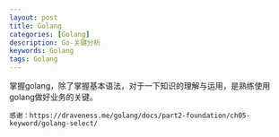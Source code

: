 ```yaml
---
layout: post
title: Golang
categories: [Golang]
description: Go-关键分析
keywords: Golang
tags: Golang
---
```


掌握golang，除了掌握基本语法，对于一下知识的理解与运用，是熟练使用golang做好业务的关键。

    感谢：https://draveness.me/golang/docs/part2-foundation/ch05-keyword/golang-select/

<style>
* {
  margin: 0;
  padding: 0;
}
#mindmap {
  display: block;
  width: 100vw;
  height: 100vh;
}
</style>
<link rel="stylesheet" href="https://cdn.jsdelivr.net/npm/prismjs@1.28.0/themes/prism.css"><link rel="stylesheet" href="https://cdn.jsdelivr.net/npm/markmap-toolbar@0.13.5/dist/style.css">
<svg id="mindmap"></svg>
<script src="https://cdn.jsdelivr.net/npm/d3@6.7.0"></script><script src="https://cdn.jsdelivr.net/npm/markmap-view@0.13.5"></script><script src="https://cdn.jsdelivr.net/npm/markmap-toolbar@0.13.5/dist/index.umd.min.js"></script><script>(r => {
                setTimeout(r);
              })(() => {
  const {
    markmap,
    mm
  } = window;
  const toolbar = new markmap.Toolbar();
  toolbar.attach(mm);
  const el = toolbar.render();
  el.setAttribute('style', 'position:absolute;bottom:20px;right:20px');
  document.body.append(el);
})</script><script>((getMarkmap, getOptions, root, jsonOptions) => {
        const markmap = getMarkmap();
        window.mm = markmap.Markmap.create('svg#mindmap', (getOptions || markmap.deriveOptions)(jsonOptions), root);
      })(() => window.markmap,null,{"type":"heading","depth":0,"payload":{"lines":[0,1]},"content":"KeyWords-Go","children":[{"type":"heading","depth":1,"payload":{"lines":[2,3]},"content":"go","children":[{"type":"heading","depth":2,"payload":{"lines":[4,5]},"content":"启用协程","children":[{"type":"list_item","depth":3,"payload":{"lines":[6,13]},"content":"<pre class=\"language-go\"><code class=\"language-go\"><span class=\"token keyword\">go</span> <span class=\"token keyword\">func</span><span class=\"token punctuation\">(</span>msg <span class=\"token builtin\">string</span><span class=\"token punctuation\">)</span> <span class=\"token punctuation\">{</span> \n    fmt<span class=\"token punctuation\">.</span><span class=\"token function\">Println</span><span class=\"token punctuation\">(</span>msg<span class=\"token punctuation\">)</span>   \n<span class=\"token punctuation\">}</span><span class=\"token punctuation\">(</span><span class=\"token string\">\"going\"</span><span class=\"token punctuation\">)</span>\n</code></pre>\n"}]},{"type":"heading","depth":2,"payload":{"lines":[13,14]},"content":"<a href=\"https://github.com/bytedance/gopkg/tree/develop/util/gopool\">协程池</a>","children":[{"type":"list_item","depth":3,"payload":{"lines":[15,24]},"content":"<pre class=\"language-go\"><code class=\"language-go\">  gopool<span class=\"token punctuation\">.</span><span class=\"token function\">Go</span><span class=\"token punctuation\">(</span>\n      <span class=\"token keyword\">func</span><span class=\"token punctuation\">(</span><span class=\"token punctuation\">)</span><span class=\"token punctuation\">{</span>       \n      <span class=\"token comment\">/// do your job  </span>\n      <span class=\"token punctuation\">}</span>\n  <span class=\"token punctuation\">)</span>\n</code></pre>\n"}]}]},{"type":"heading","depth":1,"payload":{"lines":[24,25]},"content":"error ，defer 与 recover","children":[{"type":"heading","depth":2,"payload":{"lines":[26,27]},"content":"error","children":[{"type":"list_item","depth":3,"payload":{"lines":[28,29]},"content":"error 是go定义的接口，并未对其进行规范。"},{"type":"list_item","depth":3,"payload":{"lines":[30,31]},"content":"errors.New()"},{"type":"list_item","depth":3,"payload":{"lines":[32,33]},"content":"fmt.Errorf(&quot;&quot;)"},{"type":"list_item","depth":3,"payload":{"lines":[34,35]},"content":"<a href=\"https://go.googlesource.com/proposal/+/master/design/go2draft-error-values-overview.md\">Go2提案</a>","children":[{"type":"list_item","depth":4,"payload":{"lines":[36,37]},"content":"其中提到了几种 error 的规范方式。"},{"type":"list_item","depth":4,"payload":{"lines":[37,38]},"content":"if err == nil {} 判断"}]}]},{"type":"heading","depth":2,"payload":{"lines":[39,40]},"content":"<a href=\"https://draveness.me/golang/docs/part2-foundation/ch05-keyword/golang-defer/\">defer</a>","children":[{"type":"bullet_list","depth":3,"payload":{"lines":[41,51]},"content":"","children":[{"type":"list_item","depth":4,"payload":{"lines":[41,42]},"content":"defer 的实现是由编译器和运行时共同完成的"},{"type":"list_item","depth":4,"payload":{"lines":[43,44]},"content":"经常被用于关闭文件描述符、关闭数据库连接以及释放资源"},{"type":"list_item","depth":4,"payload":{"lines":[45,51]},"content":"<pre class=\"language-go\"><code class=\"language-go\">tx <span class=\"token operator\">:=</span> db<span class=\"token punctuation\">.</span><span class=\"token function\">Begin</span><span class=\"token punctuation\">(</span><span class=\"token punctuation\">)</span>\n<span class=\"token keyword\">defer</span> tx<span class=\"token punctuation\">.</span><span class=\"token function\">Rollback</span><span class=\"token punctuation\">(</span><span class=\"token punctuation\">)</span> \n</code></pre>\n"}]},{"type":"heading","depth":3,"payload":{"lines":[51,52]},"content":"关键","children":[{"type":"list_item","depth":4,"payload":{"lines":[53,54]},"content":"作用域","children":[{"type":"list_item","depth":5,"payload":{"lines":[54,55]},"content":"只会在当前函数和方法返回之前被调用"},{"type":"list_item","depth":5,"payload":{"lines":[55,56]},"content":"先进后出 先声明的defer语句在后声明的之后执行。"}]},{"type":"list_item","depth":4,"payload":{"lines":[56,57]},"content":"预计算","children":[{"type":"list_item","depth":5,"payload":{"lines":[57,58]},"content":"defer关键字会立刻拷贝函数中引用的外部参数."},{"type":"list_item","depth":5,"payload":{"lines":[58,70]},"content":"<pre class=\"language-go\"><code class=\"language-go\">    <span class=\"token keyword\">func</span> <span class=\"token function\">main</span><span class=\"token punctuation\">(</span><span class=\"token punctuation\">)</span> <span class=\"token punctuation\">{</span>\n        startedAt <span class=\"token operator\">:=</span> time<span class=\"token punctuation\">.</span><span class=\"token function\">Now</span><span class=\"token punctuation\">(</span><span class=\"token punctuation\">)</span>\n        <span class=\"token keyword\">defer</span> fmt<span class=\"token punctuation\">.</span><span class=\"token function\">Println</span><span class=\"token punctuation\">(</span>time<span class=\"token punctuation\">.</span><span class=\"token function\">Since</span><span class=\"token punctuation\">(</span>startedAt<span class=\"token punctuation\">)</span><span class=\"token punctuation\">)</span>\n        \n        time<span class=\"token punctuation\">.</span><span class=\"token function\">Sleep</span><span class=\"token punctuation\">(</span>time<span class=\"token punctuation\">.</span>Second<span class=\"token punctuation\">)</span>\n    <span class=\"token punctuation\">}</span>\n    <span class=\"token comment\">// $ go run main.go</span>\n    <span class=\"token comment\">// 0s</span>\n</code></pre>\n"},{"type":"list_item","depth":5,"payload":{"lines":[70,82]},"content":"<pre class=\"language-go\"><code class=\"language-go\">    <span class=\"token keyword\">func</span> <span class=\"token function\">main</span><span class=\"token punctuation\">(</span><span class=\"token punctuation\">)</span> <span class=\"token punctuation\">{</span>\n        startedAt <span class=\"token operator\">:=</span> time<span class=\"token punctuation\">.</span><span class=\"token function\">Now</span><span class=\"token punctuation\">(</span><span class=\"token punctuation\">)</span>\n        <span class=\"token keyword\">defer</span> <span class=\"token keyword\">func</span><span class=\"token punctuation\">(</span><span class=\"token punctuation\">)</span> <span class=\"token punctuation\">{</span> fmt<span class=\"token punctuation\">.</span><span class=\"token function\">Println</span><span class=\"token punctuation\">(</span>time<span class=\"token punctuation\">.</span><span class=\"token function\">Since</span><span class=\"token punctuation\">(</span>startedAt<span class=\"token punctuation\">)</span><span class=\"token punctuation\">)</span> <span class=\"token punctuation\">}</span><span class=\"token punctuation\">(</span><span class=\"token punctuation\">)</span>\n        \n        time<span class=\"token punctuation\">.</span><span class=\"token function\">Sleep</span><span class=\"token punctuation\">(</span>time<span class=\"token punctuation\">.</span>Second<span class=\"token punctuation\">)</span>\n    <span class=\"token punctuation\">}</span>\n    <span class=\"token comment\">// go run main.go</span>\n    <span class=\"token comment\">// 1s</span>\n</code></pre>\n"},{"type":"list_item","depth":5,"payload":{"lines":[82,83]},"content":"虽然调用 defer 关键字时也使用值传递，但是因为拷贝的是函数指针，所以 time.Since(startedAt) 会在 main 函数返回前调用并打印出符合预期的结果。"}]},{"type":"list_item","depth":4,"payload":{"lines":[84,85]},"content":"数据结构"},{"type":"list_item","depth":4,"payload":{"lines":[86,87]},"content":"执行机制","children":[{"type":"list_item","depth":5,"payload":{"lines":[87,88]},"content":"中间代码生成阶段的 cmd/compile/internal/gc.state.stmt 会负责处理程序中的 defer，该函数会根据条件的不同，使用三种不同的机制处理该关键字"}]},{"type":"list_item","depth":4,"payload":{"lines":[89,90]},"content":"分配方式 （三种不同类型 defer 的设计与实现原理）","children":[{"type":"list_item","depth":5,"payload":{"lines":[90,91]},"content":"堆分配 (最初方式，性能最差)"},{"type":"list_item","depth":5,"payload":{"lines":[92,93]},"content":"栈分配 (1.13引入，性能替身百分之30)"},{"type":"list_item","depth":5,"payload":{"lines":[94,95]},"content":"开放编码 (1.14引入，性能做好)","children":[{"type":"list_item","depth":6,"payload":{"lines":[95,96]},"content":"有条件开启"},{"type":"list_item","depth":6,"payload":{"lines":[96,97]},"content":"编译期间判断 defer 关键字、return 语句的个数确定是否开启开放编码优化"},{"type":"list_item","depth":6,"payload":{"lines":[97,98]},"content":"如果函数中 defer 关键字的数量多于 8 个或者 defer 关键字处于 for 循环中，那么我们在这里都会禁用开放编码优化，使用上两节提到的方法处理 defer。"}]}]}]}]},{"type":"heading","depth":2,"payload":{"lines":[99,100]},"content":"panic 与 recover","children":[{"type":"list_item","depth":3,"payload":{"lines":[101,102]},"content":"与 recover 通常一起出现"},{"type":"list_item","depth":3,"payload":{"lines":[103,104]},"content":"调用 panic 后会立刻停止执行当前函数的剩余代码，并在<strong>当前Goroutine</strong> 中递归执行调用方的 defer；"},{"type":"list_item","depth":3,"payload":{"lines":[105,106]},"content":"recover 可以中止 panic 造成的程序崩溃。它是一个只能在 defer 中发挥作用的函数，在其他作用域中调用不会发挥作用；"},{"type":"list_item","depth":3,"payload":{"lines":[107,112]},"content":"<pre class=\"language-go\"><code class=\"language-go\">    <span class=\"token keyword\">func</span> <span class=\"token function\">panic</span><span class=\"token punctuation\">(</span>v <span class=\"token keyword\">interface</span><span class=\"token punctuation\">{</span><span class=\"token punctuation\">}</span><span class=\"token punctuation\">)</span>\n    <span class=\"token function\">pannic</span><span class=\"token punctuation\">(</span><span class=\"token string\">\"XXX 错误\"</span><span class=\"token punctuation\">)</span>\n</code></pre>\n"},{"type":"list_item","depth":3,"payload":{"lines":[112,121]},"content":"<pre class=\"language-go\"><code class=\"language-go\"><span class=\"token keyword\">defer</span> <span class=\"token keyword\">func</span><span class=\"token punctuation\">(</span><span class=\"token punctuation\">)</span> <span class=\"token punctuation\">{</span>\n    <span class=\"token keyword\">if</span> err1 <span class=\"token operator\">:=</span> <span class=\"token function\">recover</span><span class=\"token punctuation\">(</span><span class=\"token punctuation\">)</span><span class=\"token punctuation\">;</span> err1 <span class=\"token operator\">!=</span> <span class=\"token boolean\">nil</span> <span class=\"token punctuation\">{</span>\n        log<span class=\"token punctuation\">.</span><span class=\"token function\">GameSystemLog</span><span class=\"token punctuation\">(</span><span class=\"token punctuation\">)</span><span class=\"token punctuation\">.</span><span class=\"token function\">Error</span><span class=\"token punctuation\">(</span><span class=\"token string\">\"err........\"</span><span class=\"token punctuation\">,</span> zap<span class=\"token punctuation\">.</span><span class=\"token function\">Any</span><span class=\"token punctuation\">(</span><span class=\"token string\">\"error\"</span><span class=\"token punctuation\">,</span> err1<span class=\"token punctuation\">)</span><span class=\"token punctuation\">)</span>\n    <span class=\"token punctuation\">}</span>\n<span class=\"token punctuation\">}</span><span class=\"token punctuation\">(</span><span class=\"token punctuation\">)</span>\n</code></pre>\n"}]}]},{"type":"heading","depth":1,"payload":{"lines":[121,122]},"content":"<a href=\"https://draveness.me/golang/docs/part3-runtime/ch06-concurrency/golang-channel/\">channel</a> 无锁管道","children":[{"type":"list_item","depth":2,"payload":{"lines":[124,125]},"content":"概述 ： channel是一个缓冲器，遵循先入先出的设计。","children":[{"type":"list_item","depth":3,"payload":{"lines":[125,126]},"content":"先从 Channel 读取数据的 Goroutine 会先接收到数据；"},{"type":"list_item","depth":3,"payload":{"lines":[126,127]},"content":"先向 Channel 发送数据的 Goroutine 会得到先发送数据的权利；"}]},{"type":"list_item","depth":2,"payload":{"lines":[127,128]},"content":"异步与同步","children":[{"type":"list_item","depth":3,"payload":{"lines":[128,129]},"content":"channel的容量会使得其长度为0（同步管道），长度大于0（异步管道&lt;未满的前提&gt;）"},{"type":"list_item","depth":3,"payload":{"lines":[129,130]},"content":"特殊：chan struct{} 类型的异步 Channel — struct{} 类型不占用内存空间，不需要实现缓冲区和直接发送（Handoff）的语义；"}]},{"type":"list_item","depth":2,"payload":{"lines":[130,131]},"content":"ch &lt;- i 发送数据","children":[{"type":"list_item","depth":3,"payload":{"lines":[131,132]},"content":"直接发送","children":[{"type":"list_item","depth":4,"payload":{"lines":[132,133]},"content":"当存在等待的接收者时，通过 runtime.send 直接将数据发送给阻塞的接收者；"},{"type":"list_item","depth":4,"payload":{"lines":[133,134]},"content":"当缓冲区存在空余空间时，将发送的数据写入 Channel 的缓冲区；"},{"type":"list_item","depth":4,"payload":{"lines":[134,135]},"content":"当不存在缓冲区或者缓冲区已满时，等待其他 Goroutine 从 Channel 接收数据；"}]},{"type":"list_item","depth":3,"payload":{"lines":[135,136]},"content":"阻塞发送"}]},{"type":"list_item","depth":2,"payload":{"lines":[136,138]},"content":"接收数据，i &lt;- ch<br>\ni, ok &lt;- ch","children":[{"type":"list_item","depth":3,"payload":{"lines":[138,139]},"content":"直接接收"},{"type":"list_item","depth":3,"payload":{"lines":[140,141]},"content":"阻塞接收"}]},{"type":"list_item","depth":2,"payload":{"lines":[142,143]},"content":"关闭 channel","children":[{"type":"list_item","depth":3,"payload":{"lines":[144,145]},"content":"close(ch)"}]}]},{"type":"heading","depth":1,"payload":{"lines":[146,147]},"content":"select","children":[{"type":"list_item","depth":2,"payload":{"lines":[148,149]},"content":"Go 语言的 select 与操作系统中的 select 比较相似"},{"type":"list_item","depth":2,"payload":{"lines":[150,151]},"content":"特点","children":[{"type":"list_item","depth":3,"payload":{"lines":[152,153]},"content":"与switch结构类似，但是 case 参数不同，select的必是 channel的收发 ."},{"type":"list_item","depth":3,"payload":{"lines":[154,155]},"content":"select 能在 Channel 上进行非阻塞的收发操作；"},{"type":"list_item","depth":3,"payload":{"lines":[156,157]},"content":"select 在遇到多个 Channel 同时响应时，会随机执行一种情况；"}]},{"type":"list_item","depth":2,"payload":{"lines":[157,158]},"content":"阻塞","children":[{"type":"list_item","depth":3,"payload":{"lines":[158,159]},"content":"直接阻塞","children":[{"type":"list_item","depth":4,"payload":{"lines":[160,161]},"content":"空 select 会直接阻塞当前 Goroutine，导致 Goroutine 进入无法被唤醒的永久休眠状态。"}]},{"type":"list_item","depth":3,"payload":{"lines":[161,162]},"content":"单一管道","children":[{"type":"list_item","depth":4,"payload":{"lines":[163,164]},"content":"如果当前的 select 条件只包含一个 case 。"},{"type":"list_item","depth":4,"payload":{"lines":[164,165]},"content":"当 case 中的 Channel 是空指针时，会直接挂起当前 Goroutine 并陷入永久休眠。"}]},{"type":"list_item","depth":3,"payload":{"lines":[165,166]},"content":"非阻塞","children":[{"type":"list_item","depth":4,"payload":{"lines":[167,168]},"content":"发送","children":[{"type":"list_item","depth":5,"payload":{"lines":[168,169]},"content":"runtime.selectnbsend，它为我们提供了向 Channel 非阻塞地发送数据的能力"},{"type":"list_item","depth":5,"payload":{"lines":[169,170]},"content":"在不存在接收方或者缓冲区空间不足时，当前 Goroutine 都不会阻塞而是会直接返回"}]},{"type":"list_item","depth":4,"payload":{"lines":[171,172]},"content":"接收","children":[{"type":"list_item","depth":5,"payload":{"lines":[172,173]},"content":"从 Channel 中接收数据可能会返回一个或者两个值"},{"type":"list_item","depth":5,"payload":{"lines":[173,174]},"content":"runtime.selectnbrecv 会直接忽略返回的布尔值，而 runtime.selectnbrecv2 会将布尔值回传给调用方"}]},{"type":"list_item","depth":4,"payload":{"lines":[175,176]},"content":"在默认情况下，编译器会使用如下的流程处理 select 语句","children":[{"type":"list_item","depth":5,"payload":{"lines":[176,177]},"content":"https://draveness.me/golang/docs/part2-foundation/ch05-keyword/golang-select/#%e5%b8%b8%e8%a7%81%e6%b5%81%e7%a8%8b"},{"type":"list_item","depth":5,"payload":{"lines":[177,178]},"content":"随机生成一个遍历的轮询顺序 pollOrder 并根据 Channel 地址生成锁定顺序 lockOrder；"},{"type":"list_item","depth":5,"payload":{"lines":[178,179]},"content":"根据 pollOrder 遍历所有的 case 查看是否有可以立刻处理的 Channel；"},{"type":"list_item","depth":5,"payload":{"lines":[179,180]},"content":"如果存在，直接获取 case 对应的索引并返回；"},{"type":"list_item","depth":5,"payload":{"lines":[180,181]},"content":"如果不存在，创建 runtime.sudog 结构体，将当前 Goroutine 加入到所有相关 Channel 的收发队列，并调用 runtime.gopark 挂起当前 Goroutine 等待调度器的唤醒；"},{"type":"list_item","depth":5,"payload":{"lines":[181,182]},"content":"当调度器唤醒当前 Goroutine 时，会再次按照 lockOrder 遍历所有的 case，从中查找需要被处理的 runtime.sudog 对应的索引；"}]}]}]}]},{"type":"heading","depth":1,"payload":{"lines":[183,184]},"content":"for 与 range","children":[{"type":"heading","depth":2,"payload":{"lines":[185,186]},"content":"fori（经典循环）","children":[{"type":"list_item","depth":3,"payload":{"lines":[187,192]},"content":"<pre class=\"language-go\"><code class=\"language-go\">    <span class=\"token keyword\">for</span> i <span class=\"token operator\">:=</span> <span class=\"token number\">0</span><span class=\"token punctuation\">;</span> i <span class=\"token operator\">&lt;</span> <span class=\"token number\">10</span><span class=\"token punctuation\">;</span> i<span class=\"token operator\">++</span> <span class=\"token punctuation\">{</span>\n        <span class=\"token function\">println</span><span class=\"token punctuation\">(</span>i<span class=\"token punctuation\">)</span>\n    <span class=\"token punctuation\">}</span>\n</code></pre>\n"}]},{"type":"heading","depth":2,"payload":{"lines":[192,193]},"content":"range (范围循环)","children":[{"type":"list_item","depth":3,"payload":{"lines":[193,201]},"content":"<pre class=\"language-go\"><code class=\"language-go\">    arr <span class=\"token operator\">:=</span> <span class=\"token punctuation\">[</span><span class=\"token punctuation\">]</span><span class=\"token builtin\">int</span><span class=\"token punctuation\">{</span><span class=\"token number\">1</span><span class=\"token punctuation\">,</span> <span class=\"token number\">2</span><span class=\"token punctuation\">,</span> <span class=\"token number\">3</span><span class=\"token punctuation\">}</span>\n    <span class=\"token keyword\">for</span> index<span class=\"token punctuation\">,</span> value <span class=\"token operator\">:=</span> <span class=\"token keyword\">range</span> arr <span class=\"token punctuation\">{</span>\n        <span class=\"token function\">println</span><span class=\"token punctuation\">(</span><span class=\"token string\">\"index 是 \"</span> <span class=\"token operator\">+</span> strconv<span class=\"token punctuation\">.</span><span class=\"token function\">Itoa</span><span class=\"token punctuation\">(</span>index<span class=\"token punctuation\">)</span><span class=\"token punctuation\">)</span>\n        <span class=\"token function\">println</span><span class=\"token punctuation\">(</span><span class=\"token string\">\"value 是 \"</span> <span class=\"token operator\">+</span> strconv<span class=\"token punctuation\">.</span><span class=\"token function\">Itoa</span><span class=\"token punctuation\">(</span>value<span class=\"token punctuation\">)</span><span class=\"token punctuation\">)</span>\n    <span class=\"token punctuation\">}</span>\n</code></pre>\n"},{"type":"list_item","depth":3,"payload":{"lines":[201,215]},"content":"<pre class=\"language-go\"><code class=\"language-go\"><span class=\"token comment\">// 值得注意的是 不要 引用临时的 v 变量的地址 他是循环使用的。</span>\n<span class=\"token comment\">// &amp;arr[i] 进行替代</span>\narr <span class=\"token operator\">:=</span> <span class=\"token punctuation\">[</span><span class=\"token punctuation\">]</span><span class=\"token builtin\">int</span><span class=\"token punctuation\">{</span><span class=\"token number\">1</span><span class=\"token punctuation\">,</span> <span class=\"token number\">2</span><span class=\"token punctuation\">,</span> <span class=\"token number\">3</span><span class=\"token punctuation\">}</span>\nnewArr <span class=\"token operator\">:=</span> <span class=\"token punctuation\">[</span><span class=\"token punctuation\">]</span><span class=\"token operator\">*</span><span class=\"token builtin\">int</span><span class=\"token punctuation\">{</span><span class=\"token punctuation\">}</span>\n<span class=\"token keyword\">for</span> <span class=\"token boolean\">_</span><span class=\"token punctuation\">,</span> v <span class=\"token operator\">:=</span> <span class=\"token keyword\">range</span> arr <span class=\"token punctuation\">{</span>\n    newArr <span class=\"token operator\">=</span> <span class=\"token function\">append</span><span class=\"token punctuation\">(</span>newArr<span class=\"token punctuation\">,</span> <span class=\"token operator\">&amp;</span>v<span class=\"token punctuation\">)</span>\n<span class=\"token punctuation\">}</span>\n<span class=\"token keyword\">for</span> <span class=\"token boolean\">_</span><span class=\"token punctuation\">,</span> v <span class=\"token operator\">:=</span> <span class=\"token keyword\">range</span> newArr <span class=\"token punctuation\">{</span>\n    fmt<span class=\"token punctuation\">.</span><span class=\"token function\">Println</span><span class=\"token punctuation\">(</span><span class=\"token operator\">*</span>v<span class=\"token punctuation\">)</span>\n<span class=\"token punctuation\">}</span>\n<span class=\"token comment\">// 输出： 3 3 3</span>\n</code></pre>\n"},{"type":"list_item","depth":3,"payload":{"lines":[215,216]},"content":"简单的经典循环相比，范围循环在 Go 语言中更常见。"},{"type":"list_item","depth":3,"payload":{"lines":[217,218]},"content":"编译器会在编译期间将所有 for-range 循环变成经典循环。"}]},{"type":"heading","depth":2,"payload":{"lines":[219,220]},"content":"array / slice","children":[{"type":"list_item","depth":3,"payload":{"lines":[221,233]},"content":"<pre class=\"language-go\"><code class=\"language-go\">    arr <span class=\"token operator\">:=</span> <span class=\"token punctuation\">[</span><span class=\"token number\">3</span><span class=\"token punctuation\">]</span><span class=\"token builtin\">int</span><span class=\"token punctuation\">{</span><span class=\"token number\">1</span><span class=\"token punctuation\">,</span> <span class=\"token number\">2</span><span class=\"token punctuation\">,</span> <span class=\"token number\">3</span><span class=\"token punctuation\">}</span> <span class=\"token comment\">//数组前面会指定长度</span>\n    <span class=\"token keyword\">for</span> index<span class=\"token punctuation\">,</span> value <span class=\"token operator\">:=</span> <span class=\"token keyword\">range</span> arr <span class=\"token punctuation\">{</span>\n        <span class=\"token function\">println</span><span class=\"token punctuation\">(</span><span class=\"token string\">\"index 是 \"</span> <span class=\"token operator\">+</span> strconv<span class=\"token punctuation\">.</span><span class=\"token function\">Itoa</span><span class=\"token punctuation\">(</span>index<span class=\"token punctuation\">)</span><span class=\"token punctuation\">)</span>\n        <span class=\"token function\">println</span><span class=\"token punctuation\">(</span><span class=\"token string\">\"value 是 \"</span> <span class=\"token operator\">+</span> strconv<span class=\"token punctuation\">.</span><span class=\"token function\">Itoa</span><span class=\"token punctuation\">(</span>value<span class=\"token punctuation\">)</span><span class=\"token punctuation\">)</span>\n    <span class=\"token punctuation\">}</span>\n    <span class=\"token comment\">// 切片初始化 几种方式</span>\n    <span class=\"token comment\">// slice1 := make([]int, len, cap)</span>\n    <span class=\"token comment\">// slice2 := []int{10, 20, 30, 40}</span>\n    <span class=\"token comment\">// 切片创建新的切片 </span>\n    <span class=\"token comment\">// slice3 := slice2[:]</span>\n</code></pre>\n"}]},{"type":"heading","depth":2,"payload":{"lines":[235,236]},"content":"string","children":[{"type":"list_item","depth":3,"payload":{"lines":[237,244]},"content":"<pre class=\"language-go\"><code class=\"language-go\">str <span class=\"token operator\">:=</span> <span class=\"token string\">\"12345\"</span>\n<span class=\"token keyword\">for</span> <span class=\"token boolean\">_</span><span class=\"token punctuation\">,</span>v <span class=\"token operator\">:=</span> <span class=\"token keyword\">range</span> str <span class=\"token punctuation\">{</span>\n    fmt<span class=\"token punctuation\">.</span><span class=\"token function\">Println</span><span class=\"token punctuation\">(</span>v<span class=\"token punctuation\">)</span>\n<span class=\"token punctuation\">}</span>\n</code></pre>\n"}]},{"type":"heading","depth":2,"payload":{"lines":[244,245]},"content":"map","children":[{"type":"list_item","depth":3,"payload":{"lines":[246,257]},"content":"<pre class=\"language-go\"><code class=\"language-go\">    hash <span class=\"token operator\">:=</span> <span class=\"token keyword\">map</span><span class=\"token punctuation\">[</span><span class=\"token builtin\">string</span><span class=\"token punctuation\">]</span><span class=\"token builtin\">int</span><span class=\"token punctuation\">{</span>\n        <span class=\"token string\">\"1\"</span><span class=\"token punctuation\">:</span> <span class=\"token number\">1</span><span class=\"token punctuation\">,</span>\n        <span class=\"token string\">\"2\"</span><span class=\"token punctuation\">:</span> <span class=\"token number\">2</span><span class=\"token punctuation\">,</span>\n        <span class=\"token string\">\"3\"</span><span class=\"token punctuation\">:</span> <span class=\"token number\">3</span><span class=\"token punctuation\">,</span>\n    <span class=\"token punctuation\">}</span>\n    <span class=\"token keyword\">for</span> k<span class=\"token punctuation\">,</span> v <span class=\"token operator\">:=</span> <span class=\"token keyword\">range</span> hash <span class=\"token punctuation\">{</span>\n        <span class=\"token function\">println</span><span class=\"token punctuation\">(</span>k<span class=\"token punctuation\">,</span> v<span class=\"token punctuation\">)</span>\n    <span class=\"token punctuation\">}</span>\n</code></pre>\n"}]},{"type":"heading","depth":2,"payload":{"lines":[257,258]},"content":"channel","children":[{"type":"list_item","depth":3,"payload":{"lines":[259,268]},"content":"<pre class=\"language-go\"><code class=\"language-go\"> c <span class=\"token operator\">:=</span> <span class=\"token function\">make</span><span class=\"token punctuation\">(</span><span class=\"token keyword\">chan</span> <span class=\"token builtin\">int</span><span class=\"token punctuation\">,</span> <span class=\"token number\">1</span><span class=\"token punctuation\">)</span>\n c <span class=\"token operator\">&lt;-</span> <span class=\"token number\">1</span>\n <span class=\"token keyword\">for</span> e <span class=\"token operator\">:=</span> <span class=\"token keyword\">range</span> c <span class=\"token punctuation\">{</span>\n     fmt<span class=\"token punctuation\">.</span><span class=\"token function\">Println</span><span class=\"token punctuation\">(</span>e<span class=\"token punctuation\">)</span>\n     <span class=\"token function\">close</span><span class=\"token punctuation\">(</span>c<span class=\"token punctuation\">)</span>\n     <span class=\"token comment\">// 不关闭 会一直等待循环 channel</span>\n <span class=\"token punctuation\">}</span> \n</code></pre>\n"}]}]},{"type":"heading","depth":1,"payload":{"lines":[270,271]},"content":"并发","children":[{"type":"heading","depth":2,"payload":{"lines":[274,275]},"content":"Mutex (互斥锁)","children":[{"type":"list_item","depth":3,"payload":{"lines":[276,290]},"content":"<pre class=\"language-go\"><code class=\"language-go\">state <span class=\"token operator\">:=</span> <span class=\"token number\">0</span>\nlock <span class=\"token operator\">:=</span> <span class=\"token operator\">&amp;</span>sync<span class=\"token punctuation\">.</span>Mutex<span class=\"token punctuation\">{</span><span class=\"token punctuation\">}</span>\n<span class=\"token keyword\">for</span> i <span class=\"token operator\">:=</span> <span class=\"token number\">1000</span><span class=\"token punctuation\">;</span> i <span class=\"token operator\">></span> <span class=\"token number\">0</span><span class=\"token punctuation\">;</span> i<span class=\"token operator\">--</span> <span class=\"token punctuation\">{</span>\n    <span class=\"token keyword\">go</span> <span class=\"token keyword\">func</span><span class=\"token punctuation\">(</span><span class=\"token punctuation\">)</span> <span class=\"token punctuation\">{</span>\n        lock<span class=\"token punctuation\">.</span><span class=\"token function\">Lock</span><span class=\"token punctuation\">(</span><span class=\"token punctuation\">)</span>\n        <span class=\"token keyword\">defer</span> lock<span class=\"token punctuation\">.</span><span class=\"token function\">Unlock</span><span class=\"token punctuation\">(</span><span class=\"token punctuation\">)</span>\n        state <span class=\"token operator\">=</span> state <span class=\"token operator\">+</span> <span class=\"token number\">1</span>\n    <span class=\"token punctuation\">}</span><span class=\"token punctuation\">(</span><span class=\"token punctuation\">)</span>\n<span class=\"token punctuation\">}</span>\ntime<span class=\"token punctuation\">.</span><span class=\"token function\">Sleep</span><span class=\"token punctuation\">(</span>time<span class=\"token punctuation\">.</span>Second <span class=\"token operator\">*</span> <span class=\"token number\">5</span><span class=\"token punctuation\">)</span>\nfmt<span class=\"token punctuation\">.</span><span class=\"token function\">Println</span><span class=\"token punctuation\">(</span>state<span class=\"token punctuation\">)</span>\n</code></pre>\n"}]},{"type":"heading","depth":2,"payload":{"lines":[290,291]},"content":"RWMutex (读写锁)","children":[{"type":"list_item","depth":3,"payload":{"lines":[292,313]},"content":"<pre class=\"language-go\"><code class=\"language-go\"><span class=\"token comment\">// 只读的地方使用读锁  lock.RLock()</span>\n<span class=\"token comment\">// 有写的地方用写锁    lock.Lock()</span>\n<span class=\"token keyword\">func</span> <span class=\"token function\">TestXXXXX</span><span class=\"token punctuation\">(</span>t <span class=\"token operator\">*</span>testing<span class=\"token punctuation\">.</span>T<span class=\"token punctuation\">)</span> <span class=\"token punctuation\">{</span>\nstate <span class=\"token operator\">:=</span> <span class=\"token number\">0</span>\nlock <span class=\"token operator\">:=</span> <span class=\"token operator\">&amp;</span>sync<span class=\"token punctuation\">.</span>RWMutex<span class=\"token punctuation\">{</span><span class=\"token punctuation\">}</span>\n<span class=\"token keyword\">for</span> i <span class=\"token operator\">:=</span> <span class=\"token number\">1000</span><span class=\"token punctuation\">;</span> i <span class=\"token operator\">></span> <span class=\"token number\">0</span><span class=\"token punctuation\">;</span> i<span class=\"token operator\">--</span> <span class=\"token punctuation\">{</span>\n    <span class=\"token keyword\">go</span> <span class=\"token keyword\">func</span><span class=\"token punctuation\">(</span><span class=\"token punctuation\">)</span> <span class=\"token punctuation\">{</span>\n        lock<span class=\"token punctuation\">.</span><span class=\"token function\">Lock</span><span class=\"token punctuation\">(</span><span class=\"token punctuation\">)</span>\n        <span class=\"token keyword\">defer</span> lock<span class=\"token punctuation\">.</span><span class=\"token function\">Unlock</span><span class=\"token punctuation\">(</span><span class=\"token punctuation\">)</span>\n        state <span class=\"token operator\">=</span> state <span class=\"token operator\">+</span> <span class=\"token number\">1</span>\n    <span class=\"token punctuation\">}</span><span class=\"token punctuation\">(</span><span class=\"token punctuation\">)</span>\n    <span class=\"token keyword\">go</span> <span class=\"token keyword\">func</span><span class=\"token punctuation\">(</span><span class=\"token punctuation\">)</span> <span class=\"token punctuation\">{</span>\n        lock<span class=\"token punctuation\">.</span><span class=\"token function\">RLock</span><span class=\"token punctuation\">(</span><span class=\"token punctuation\">)</span>\n        <span class=\"token keyword\">defer</span> lock<span class=\"token punctuation\">.</span><span class=\"token function\">RUnlock</span><span class=\"token punctuation\">(</span><span class=\"token punctuation\">)</span>\n        fmt<span class=\"token punctuation\">.</span><span class=\"token function\">Println</span><span class=\"token punctuation\">(</span>state<span class=\"token punctuation\">)</span>\n    <span class=\"token punctuation\">}</span><span class=\"token punctuation\">(</span><span class=\"token punctuation\">)</span>\n<span class=\"token punctuation\">}</span>\ntime<span class=\"token punctuation\">.</span><span class=\"token function\">Sleep</span><span class=\"token punctuation\">(</span>time<span class=\"token punctuation\">.</span>Second <span class=\"token operator\">*</span> <span class=\"token number\">5</span><span class=\"token punctuation\">)</span>\nfmt<span class=\"token punctuation\">.</span><span class=\"token function\">Println</span><span class=\"token punctuation\">(</span><span class=\"token string\">\"xxxxxxxxxxxxxxxxx\"</span><span class=\"token punctuation\">)</span>\nfmt<span class=\"token punctuation\">.</span><span class=\"token function\">Println</span><span class=\"token punctuation\">(</span>state<span class=\"token punctuation\">)</span>\n</code></pre>\n"}]},{"type":"heading","depth":2,"payload":{"lines":[316,317]},"content":"WaitGroup","children":[{"type":"list_item","depth":3,"payload":{"lines":[318,330]},"content":"<pre class=\"language-go\"><code class=\"language-go\">wg <span class=\"token operator\">:=</span> sync<span class=\"token punctuation\">.</span>WaitGroup<span class=\"token punctuation\">{</span><span class=\"token punctuation\">}</span>\nwg<span class=\"token punctuation\">.</span><span class=\"token function\">Add</span><span class=\"token punctuation\">(</span><span class=\"token number\">3</span><span class=\"token punctuation\">)</span> <span class=\"token comment\">// 调用 done 三次，wait 放行</span>\n<span class=\"token keyword\">for</span> i <span class=\"token operator\">:=</span> <span class=\"token number\">1</span><span class=\"token punctuation\">;</span> i <span class=\"token operator\">&lt;</span> <span class=\"token number\">4</span><span class=\"token punctuation\">;</span> i<span class=\"token operator\">++</span> <span class=\"token punctuation\">{</span>\n    <span class=\"token keyword\">go</span> <span class=\"token keyword\">func</span><span class=\"token punctuation\">(</span><span class=\"token punctuation\">)</span> <span class=\"token punctuation\">{</span>\n        time<span class=\"token punctuation\">.</span><span class=\"token function\">Sleep</span><span class=\"token punctuation\">(</span>time<span class=\"token punctuation\">.</span><span class=\"token function\">Duration</span><span class=\"token punctuation\">(</span>i<span class=\"token punctuation\">)</span> <span class=\"token operator\">*</span> time<span class=\"token punctuation\">.</span>Second<span class=\"token punctuation\">)</span>\n        wg<span class=\"token punctuation\">.</span><span class=\"token function\">Done</span><span class=\"token punctuation\">(</span><span class=\"token punctuation\">)</span>\n    <span class=\"token punctuation\">}</span><span class=\"token punctuation\">(</span><span class=\"token punctuation\">)</span>\n<span class=\"token punctuation\">}</span>\nwg<span class=\"token punctuation\">.</span><span class=\"token function\">Wait</span><span class=\"token punctuation\">(</span><span class=\"token punctuation\">)</span>\nfmt<span class=\"token punctuation\">.</span><span class=\"token function\">Println</span><span class=\"token punctuation\">(</span><span class=\"token string\">\"over\"</span><span class=\"token punctuation\">)</span>\n</code></pre>\n"}]},{"type":"heading","depth":2,"payload":{"lines":[332,333]},"content":"once","children":[{"type":"list_item","depth":3,"payload":{"lines":[334,344]},"content":"<pre class=\"language-go\"><code class=\"language-go\"><span class=\"token comment\">// 保证在 Go 程序运行期间的某段代码只会执行一次</span>\no <span class=\"token operator\">:=</span> <span class=\"token operator\">&amp;</span>sync<span class=\"token punctuation\">.</span>Once<span class=\"token punctuation\">{</span><span class=\"token punctuation\">}</span>\n<span class=\"token keyword\">for</span> i <span class=\"token operator\">:=</span> <span class=\"token number\">0</span><span class=\"token punctuation\">;</span> i <span class=\"token operator\">&lt;</span> <span class=\"token number\">10</span><span class=\"token punctuation\">;</span> i<span class=\"token operator\">++</span> <span class=\"token punctuation\">{</span>\n    o<span class=\"token punctuation\">.</span><span class=\"token function\">Do</span><span class=\"token punctuation\">(</span><span class=\"token keyword\">func</span><span class=\"token punctuation\">(</span><span class=\"token punctuation\">)</span> <span class=\"token punctuation\">{</span>\n        fmt<span class=\"token punctuation\">.</span><span class=\"token function\">Println</span><span class=\"token punctuation\">(</span><span class=\"token string\">\"only once\"</span><span class=\"token punctuation\">)</span>\n    <span class=\"token punctuation\">}</span><span class=\"token punctuation\">)</span>\n<span class=\"token punctuation\">}</span>\n</code></pre>\n"}]},{"type":"heading","depth":2,"payload":{"lines":[344,345]},"content":"Cond","children":[{"type":"list_item","depth":3,"payload":{"lines":[346,378]},"content":"<pre class=\"language-go\"><code class=\"language-go\"><span class=\"token keyword\">var</span> status <span class=\"token builtin\">int64</span>\n<span class=\"token keyword\">func</span> <span class=\"token function\">Test_Cond</span><span class=\"token punctuation\">(</span>t <span class=\"token operator\">*</span>testing<span class=\"token punctuation\">.</span>T<span class=\"token punctuation\">)</span> <span class=\"token punctuation\">{</span>\n    c <span class=\"token operator\">:=</span> sync<span class=\"token punctuation\">.</span><span class=\"token function\">NewCond</span><span class=\"token punctuation\">(</span><span class=\"token operator\">&amp;</span>sync<span class=\"token punctuation\">.</span>Mutex<span class=\"token punctuation\">{</span><span class=\"token punctuation\">}</span><span class=\"token punctuation\">)</span>\n    <span class=\"token keyword\">for</span> i <span class=\"token operator\">:=</span> <span class=\"token number\">0</span><span class=\"token punctuation\">;</span> i <span class=\"token operator\">&lt;</span> <span class=\"token number\">10</span><span class=\"token punctuation\">;</span> i<span class=\"token operator\">++</span> <span class=\"token punctuation\">{</span>\n        <span class=\"token keyword\">go</span> <span class=\"token function\">listen</span><span class=\"token punctuation\">(</span>c<span class=\"token punctuation\">)</span>\n    <span class=\"token punctuation\">}</span>\n    time<span class=\"token punctuation\">.</span><span class=\"token function\">Sleep</span><span class=\"token punctuation\">(</span><span class=\"token number\">3</span> <span class=\"token operator\">*</span> time<span class=\"token punctuation\">.</span>Second<span class=\"token punctuation\">)</span>\n    <span class=\"token keyword\">go</span> <span class=\"token function\">broadcast</span><span class=\"token punctuation\">(</span>c<span class=\"token punctuation\">)</span>\n\n    ch <span class=\"token operator\">:=</span> <span class=\"token function\">make</span><span class=\"token punctuation\">(</span><span class=\"token keyword\">chan</span> os<span class=\"token punctuation\">.</span>Signal<span class=\"token punctuation\">,</span> <span class=\"token number\">1</span><span class=\"token punctuation\">)</span>\n    signal<span class=\"token punctuation\">.</span><span class=\"token function\">Notify</span><span class=\"token punctuation\">(</span>ch<span class=\"token punctuation\">,</span> os<span class=\"token punctuation\">.</span>Interrupt<span class=\"token punctuation\">)</span>\n    <span class=\"token operator\">&lt;-</span>ch\n<span class=\"token punctuation\">}</span>\n\n<span class=\"token keyword\">func</span> <span class=\"token function\">broadcast</span><span class=\"token punctuation\">(</span>c <span class=\"token operator\">*</span>sync<span class=\"token punctuation\">.</span>Cond<span class=\"token punctuation\">)</span> <span class=\"token punctuation\">{</span>\n    c<span class=\"token punctuation\">.</span>L<span class=\"token punctuation\">.</span><span class=\"token function\">Lock</span><span class=\"token punctuation\">(</span><span class=\"token punctuation\">)</span>\n    atomic<span class=\"token punctuation\">.</span><span class=\"token function\">StoreInt64</span><span class=\"token punctuation\">(</span><span class=\"token operator\">&amp;</span>status<span class=\"token punctuation\">,</span> <span class=\"token number\">1</span><span class=\"token punctuation\">)</span>\n    c<span class=\"token punctuation\">.</span><span class=\"token function\">Broadcast</span><span class=\"token punctuation\">(</span><span class=\"token punctuation\">)</span>\n    c<span class=\"token punctuation\">.</span>L<span class=\"token punctuation\">.</span><span class=\"token function\">Unlock</span><span class=\"token punctuation\">(</span><span class=\"token punctuation\">)</span>\n<span class=\"token punctuation\">}</span>\n\n<span class=\"token keyword\">func</span> <span class=\"token function\">listen</span><span class=\"token punctuation\">(</span>c <span class=\"token operator\">*</span>sync<span class=\"token punctuation\">.</span>Cond<span class=\"token punctuation\">)</span> <span class=\"token punctuation\">{</span>\n    c<span class=\"token punctuation\">.</span>L<span class=\"token punctuation\">.</span><span class=\"token function\">Lock</span><span class=\"token punctuation\">(</span><span class=\"token punctuation\">)</span>\n    <span class=\"token keyword\">for</span> atomic<span class=\"token punctuation\">.</span><span class=\"token function\">LoadInt64</span><span class=\"token punctuation\">(</span><span class=\"token operator\">&amp;</span>status<span class=\"token punctuation\">)</span> <span class=\"token operator\">!=</span> <span class=\"token number\">1</span> <span class=\"token punctuation\">{</span>\n        c<span class=\"token punctuation\">.</span><span class=\"token function\">Wait</span><span class=\"token punctuation\">(</span><span class=\"token punctuation\">)</span>\n    <span class=\"token punctuation\">}</span>\n    fmt<span class=\"token punctuation\">.</span><span class=\"token function\">Println</span><span class=\"token punctuation\">(</span><span class=\"token string\">\"listen\"</span><span class=\"token punctuation\">)</span>\n    c<span class=\"token punctuation\">.</span>L<span class=\"token punctuation\">.</span><span class=\"token function\">Unlock</span><span class=\"token punctuation\">(</span><span class=\"token punctuation\">)</span>\n<span class=\"token punctuation\">}</span>\n</code></pre>\n"}]},{"type":"heading","depth":2,"payload":{"lines":[378,379]},"content":"context","children":[{"type":"list_item","depth":3,"payload":{"lines":[380,422]},"content":"<pre class=\"language-go\"><code class=\"language-go\"><span class=\"token comment\">/** 拿 context 做并发控制，核心是利用\nctx, cancel := context.WithCancel(context.Background())\nctx, timeout := context.WithTimeout(context.Background(), 1*time.Second)\nctx, deadline := context.WithDeadline(context.Background(), time.Now().Add(1*time.Second))\n\n\ncancel , timeout ,deadline 发起的 通知，然后所以监听 ctx.Done() 管道的协程就会终止。\n*/</span>\n<span class=\"token keyword\">package</span> main\n<span class=\"token keyword\">import</span> <span class=\"token punctuation\">(</span>\n    <span class=\"token string\">\"context\"</span>\n    <span class=\"token string\">\"fmt\"</span>\n    <span class=\"token string\">\"sync\"</span>\n    <span class=\"token string\">\"time\"</span>\n<span class=\"token punctuation\">)</span>\n<span class=\"token keyword\">func</span> <span class=\"token function\">main</span><span class=\"token punctuation\">(</span><span class=\"token punctuation\">)</span> <span class=\"token punctuation\">{</span>\n    <span class=\"token keyword\">var</span> wg sync<span class=\"token punctuation\">.</span>WaitGroup\n    ctx<span class=\"token punctuation\">,</span> stop <span class=\"token operator\">:=</span> context<span class=\"token punctuation\">.</span><span class=\"token function\">WithCancel</span><span class=\"token punctuation\">(</span>context<span class=\"token punctuation\">.</span><span class=\"token function\">Background</span><span class=\"token punctuation\">(</span><span class=\"token punctuation\">)</span><span class=\"token punctuation\">)</span>\n    wg<span class=\"token punctuation\">.</span><span class=\"token function\">Add</span><span class=\"token punctuation\">(</span><span class=\"token number\">1</span><span class=\"token punctuation\">)</span>\n    <span class=\"token keyword\">go</span> <span class=\"token keyword\">func</span><span class=\"token punctuation\">(</span><span class=\"token punctuation\">)</span> <span class=\"token punctuation\">{</span>\n        <span class=\"token keyword\">defer</span> wg<span class=\"token punctuation\">.</span><span class=\"token function\">Done</span><span class=\"token punctuation\">(</span><span class=\"token punctuation\">)</span>\n        <span class=\"token function\">worker</span><span class=\"token punctuation\">(</span>ctx<span class=\"token punctuation\">)</span>\n    <span class=\"token punctuation\">}</span><span class=\"token punctuation\">(</span><span class=\"token punctuation\">)</span>\n    time<span class=\"token punctuation\">.</span><span class=\"token function\">Sleep</span><span class=\"token punctuation\">(</span><span class=\"token number\">3</span><span class=\"token operator\">*</span>time<span class=\"token punctuation\">.</span>Second<span class=\"token punctuation\">)</span> <span class=\"token comment\">//工作3秒</span>\n    <span class=\"token function\">stop</span><span class=\"token punctuation\">(</span><span class=\"token punctuation\">)</span> <span class=\"token comment\">//3秒后发出停止指令</span>\n    wg<span class=\"token punctuation\">.</span><span class=\"token function\">Wait</span><span class=\"token punctuation\">(</span><span class=\"token punctuation\">)</span>\n<span class=\"token punctuation\">}</span>\n\n<span class=\"token keyword\">func</span> <span class=\"token function\">worker</span><span class=\"token punctuation\">(</span>ctx context<span class=\"token punctuation\">.</span>Context<span class=\"token punctuation\">)</span><span class=\"token punctuation\">{</span>\n    <span class=\"token keyword\">for</span> <span class=\"token punctuation\">{</span>\n        <span class=\"token keyword\">select</span> <span class=\"token punctuation\">{</span>\n        <span class=\"token keyword\">case</span> <span class=\"token operator\">&lt;-</span> ctx<span class=\"token punctuation\">.</span><span class=\"token function\">Done</span><span class=\"token punctuation\">(</span><span class=\"token punctuation\">)</span><span class=\"token punctuation\">:</span>\n            fmt<span class=\"token punctuation\">.</span><span class=\"token function\">Println</span><span class=\"token punctuation\">(</span><span class=\"token string\">\"下班咯~~~\"</span><span class=\"token punctuation\">)</span>\n            <span class=\"token keyword\">return</span>\n        <span class=\"token keyword\">default</span><span class=\"token punctuation\">:</span>\n            fmt<span class=\"token punctuation\">.</span><span class=\"token function\">Println</span><span class=\"token punctuation\">(</span><span class=\"token string\">\"认真摸鱼中，请勿打扰...\"</span><span class=\"token punctuation\">)</span>\n        <span class=\"token punctuation\">}</span>\n        time<span class=\"token punctuation\">.</span><span class=\"token function\">Sleep</span><span class=\"token punctuation\">(</span><span class=\"token number\">1</span><span class=\"token operator\">*</span>time<span class=\"token punctuation\">.</span>Second<span class=\"token punctuation\">)</span>\n    <span class=\"token punctuation\">}</span>\n<span class=\"token punctuation\">}</span>\n</code></pre>\n"}]}]},{"type":"heading","depth":1,"payload":{"lines":[422,423]},"content":"GC内存","children":[{"type":"heading","depth":2,"payload":{"lines":[424,425]},"content":"内存分配"},{"type":"heading","depth":2,"payload":{"lines":[426,427]},"content":"栈内存管理"},{"type":"heading","depth":2,"payload":{"lines":[428,429]},"content":"垃圾收集"}]},{"type":"heading","depth":1,"payload":{"lines":[431,432]},"content":"其他","children":[{"type":"list_item","depth":2,"payload":{"lines":[433,434]},"content":"其实 go 的效率高很大程度上来源于 io 是非阻塞的，这一块可以看一下 go 的调度与网络轮训器实现，他们是go的根本。"}]}]},{})</script>